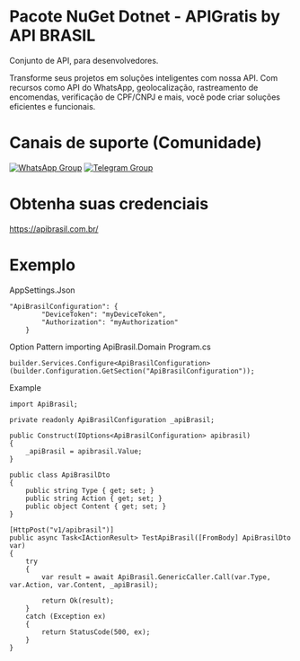 # Pacote NuGet Dotnet - APIGratis by API BRASIL
Conjunto de API, para desenvolvedores.

Transforme seus projetos em soluções inteligentes com nossa API. Com recursos como API do WhatsApp, geolocalização, rastreamento de encomendas, verificação de CPF/CNPJ e mais, você pode criar soluções eficientes e funcionais.

# Canais de suporte (Comunidade)
[![WhatsApp Group](https://img.shields.io/badge/WhatsApp-Group-25D366?logo=whatsapp)](https://chat.whatsapp.com/KsxrUGIPWvUBYAjI1ogaGs)
[![Telegram Group](https://img.shields.io/badge/Telegram-Group-32AFED?logo=telegram)](https://t.me/apigratisoficial)

# Obtenha suas credenciais
https://apibrasil.com.br/

# Exemplo 

AppSettings.Json
```
"ApiBrasilConfiguration": {
        "DeviceToken": "myDeviceToken",
        "Authorization": "myAuthorization"
    }
```

Option Pattern importing ApiBrasil.Domain
Program.cs
```
builder.Services.Configure<ApiBrasilConfiguration>(builder.Configuration.GetSection("ApiBrasilConfiguration"));
```

Example
```
import ApiBrasil;

private readonly ApiBrasilConfiguration _apiBrasil;

public Construct(IOptions<ApiBrasilConfiguration> apibrasil)
{
    _apiBrasil = apibrasil.Value;
}

public class ApiBrasilDto
{
    public string Type { get; set; }
    public string Action { get; set; }
    public object Content { get; set; }
}

[HttpPost("v1/apibrasil")]
public async Task<IActionResult> TestApiBrasil([FromBody] ApiBrasilDto var)
{
    try
    {
        var result = await ApiBrasil.GenericCaller.Call(var.Type, var.Action, var.Content, _apiBrasil);

        return Ok(result);
    }
    catch (Exception ex)
    {
        return StatusCode(500, ex);
    }
}
```
